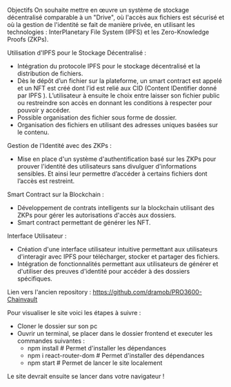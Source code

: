 Objectifs
On souhaite mettre en œuvre un système de stockage décentralisé comparable à un "Drive",
où l'accès aux fichiers est sécurisé et où la gestion de l'identité se fait de manière privée, en
utilisant les technologies : InterPlanetary File System (IPFS) et les Zero-Knowledge Proofs
(ZKPs).

Utilisation d'IPFS pour le Stockage Décentralisé :
- Intégration du protocole IPFS pour le stockage décentralisé et la distribution de
fichiers.
- Dès le dépôt d’un fichier sur la plateforme, un smart contract est appelé et un NFT est
créé dont l’id est relié aux CID (Content IDentifier donné par IPFS ). L’utilisateur à
ensuite le choix entre laisser son fichier public ou restreindre son accès en donnant
les conditions à respecter pour pouvoir y accéder.
- Possible organisation des fichier sous forme de dossier.
- Organisation des fichiers en utilisant des adresses uniques basées sur le contenu.
  
Gestion de l'Identité avec des ZKPs :
- Mise en place d'un système d'authentification basé sur les ZKPs pour prouver
l'identité des utilisateurs sans divulguer d'informations sensibles. Et ainsi leur
permettre d’accéder à certains fichiers dont l’accès est restreint.

Smart Contract sur la Blockchain :
- Développement de contrats intelligents sur la blockchain utilisant des ZKPs pour gérer
les autorisations d'accès aux dossiers.
- Smart contract permettant de générer les NFT.
  
Interface Utilisateur :
- Création d'une interface utilisateur intuitive permettant aux utilisateurs d'interagir
avec IPFS pour télécharger, stocker et partager des fichiers.
- Intégration de fonctionnalités permettant aux utilisateurs de générer et d'utiliser des
preuves d'identité pour accéder à des dossiers spécifiques.


Lien vers l'ancien repository : https://github.com/dramob/PRO3600-Chainvault

Pour visualiser le site voici les étapes à suivre :
- Cloner le dossier sur son pc
- Ouvrir un terminal, se placer dans le dossier frontend et executer les commandes suivantes :
  - npm install # Permet d'installer les dépendances
  - npm i react-router-dom # Permet d'installer des dépendances
  - npm start # Permet de lancer le site localement

Le site devrait ensuite se lancer dans votre navigateur !
